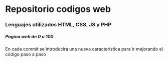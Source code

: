 # Repositorio codigos web

### Lenguajes utilizados HTML, CSS, JS y PHP

##### Página web de 0 a 100

En cada commit se introducirá una nueva caracteristica para ir mejorando el código paso a paso

